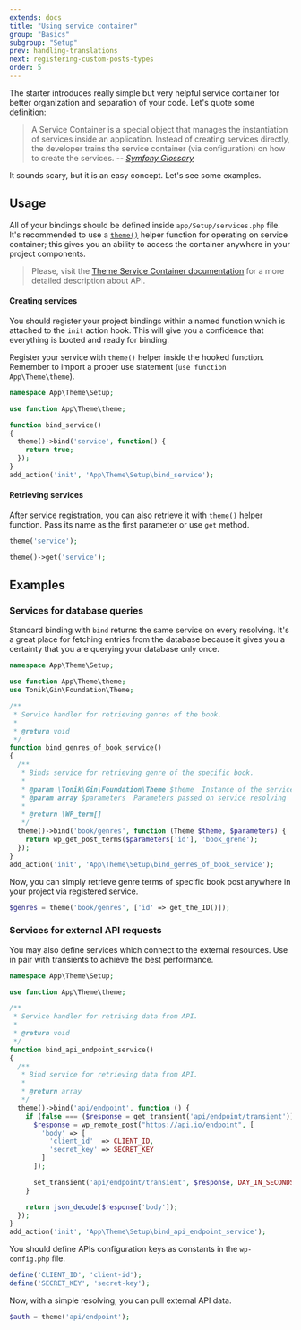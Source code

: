 ```yaml
---
extends: docs
title: "Using service container"
group: "Basics"
subgroup: "Setup"
prev: handling-translations
next: registering-custom-posts-types
order: 5
---
```


The starter introduces really simple but very helpful service container for better organization and separation of your code. Let's quote some definition:

> A Service Container is a special object that manages the instantiation of services inside an application. Instead of creating services directly, the developer trains the service container (via configuration) on how to create the services.
> -- <cite>[Symfony Glossary](http://symfony.com/doc/2.0/glossary.html#term-service-container)</cite>

It sounds scary, but it is an easy concept. Let's see some examples.

## Usage

All of your bindings should be defined inside `app/Setup/services.php` file.
It's recommended to use a [`theme()`]() helper function for operating on service container; this gives you an ability to access the container anywhere in your project components.

> Please, visit the [Theme Service Container documentation](https://github.com/tonik/tonik/wiki/Theme-Service-Container) for a more detailed description about API.

#### Creating services

You should register your project bindings within a named function which is attached to the `init` action hook. This will give you a confidence that everything is booted and ready for binding.

Register your service with `theme()` helper inside the hooked function. Remember to import a proper use statement (`use function App\Theme\theme`).

```php
namespace App\Theme\Setup;

use function App\Theme\theme;

function bind_service()
{
  theme()->bind('service', function() {
    return true;
  });
}
add_action('init', 'App\Theme\Setup\bind_service');
```

#### Retrieving services

After service registration, you can also retrieve it with `theme()` helper function. Pass its name as the first parameter or use `get` method.

```php
theme('service');

theme()->get('service');
```

## Examples

### Services for database queries

Standard binding with `bind` returns the same service on every resolving. It's a great place for fetching entries from the database because it gives you a certainty that you are querying your database only once.

```php
namespace App\Theme\Setup;

use function App\Theme\theme;
use Tonik\Gin\Foundation\Theme;

/**
 * Service handler for retrieving genres of the book.
 *
 * @return void
 */
function bind_genres_of_book_service()
{
  /**
   * Binds service for retrieving genre of the specific book.
   *
   * @param \Tonik\Gin\Foundation\Theme $theme  Instance of the service container
   * @param array $parameters  Parameters passed on service resolving
   *
   * @return \WP_term[]
   */
  theme()->bind('book/genres', function (Theme $theme, $parameters) {
    return wp_get_post_terms($parameters['id'], 'book_grene');
  });
}
add_action('init', 'App\Theme\Setup\bind_genres_of_book_service');
```

Now, you can simply retrieve genre terms of specific book post anywhere in your project via registered service.

```php
$genres = theme('book/genres', ['id' => get_the_ID()]);
```

### Services for external API requests

You may also define services which connect to the external resources. Use in pair with transients to achieve the best performance.

```php
namespace App\Theme\Setup;

use function App\Theme\theme;

/**
 * Service handler for retriving data from API.
 *
 * @return void
 */
function bind_api_endpoint_service()
{
  /**
   * Bind service for retrieving data from API.
   *
   * @return array
   */
  theme()->bind('api/endpoint', function () {
    if (false === ($response = get_transient('api/endpoint/transient'))) {
      $response = wp_remote_post("https://api.io/endpoint", [
        'body' => [
          'client_id'  => CLIENT_ID,
          'secret_key' => SECRET_KEY
        ]
      ]);

      set_transient('api/endpoint/transient', $response, DAY_IN_SECONDS);
    }

    return json_decode($response['body']);
  });
}
add_action('init', 'App\Theme\Setup\bind_api_endpoint_service');
```

You should define APIs configuration keys as constants in the `wp-config.php` file.

```php
define('CLIENT_ID', 'client-id');
define('SECRET_KEY', 'secret-key');
```

Now, with a simple resolving, you can pull external API data.

```php
$auth = theme('api/endpoint');
```
